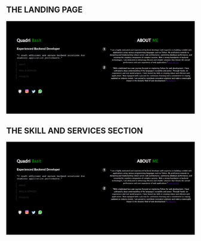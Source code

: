<h2>THE LANDING PAGE</h2>
<img src="/Assets/svg/Web capture_1-1-2024_211956_127.0.0.1.jpeg">
<h2> THE SKILL AND SERVICES SECTION </h2>
<img src="/Assets/icons/Web capture_1-1-2024_211956_127.0.0.1.jpeg">
